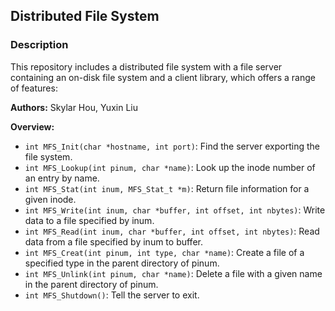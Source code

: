 ## Distributed File System

### Description

This repository includes a distributed file system with a file server containing an on-disk file system and a client library, which offers a range of features:

**Authors:** Skylar Hou, Yuxin Liu

**Overview:**
* `int MFS_Init(char *hostname, int port)`: Find the server exporting the file system.
* `int MFS_Lookup(int pinum, char *name)`: Look up the inode number of an entry by name.
* `int MFS_Stat(int inum, MFS_Stat_t *m)`: Return file information for a given inode.
* `int MFS_Write(int inum, char *buffer, int offset, int nbytes)`: Write data to a file specified by inum.
* `int MFS_Read(int inum, char *buffer, int offset, int nbytes)`: Read data from a file specified by inum to buffer.
* `int MFS_Creat(int pinum, int type, char *name)`: Create a file of a specified type in the parent directory of pinum.
* `int MFS_Unlink(int pinum, char *name)`: Delete a file with a given name in the parent directory of pinum.
* `int MFS_Shutdown()`: Tell the server to exit.